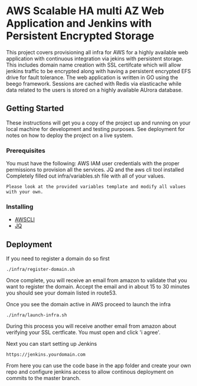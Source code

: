# AWS Scalable HA multi AZ Web Application and Jenkins with Persistent Encrypted Storage

This project covers provisioning all infra for AWS for a highly available web application with continuous integration via jekins with persistent storage.  This includes domain name creation with SSL certifcate which will allow jenkins traffic to be encrypted along with having a persistent encrypted EFS drive for fault tolerance.  The web application is written in GO using the beego framework.  Sessions are cached with Redis via elasticache while data related to the users is stored on a highly available AUrora database.


## Getting Started

These instructions will get you a copy of the project up and running on your local machine for development and testing purposes. See deployment for notes on how to deploy the project on a live system.

### Prerequisites

You must have the following:
AWS IAM user credentials with the proper permissions to provision all the services.
JQ and the aws cli tool installed
Completely filled out infra/variables.sh file with all of your values.

```
Please look at the provided variables template and modify all values with your own.
```

### Installing

* [AWSCLI](http://docs.aws.amazon.com/cli/latest/userguide/installing.html)
* [JQ](https://stedolan.github.io/jq/download/)

## Deployment

If you need to register a domain do so first

```
./infra/register-domain.sh
```
Once complete, you will receive an email from amazon to validate that you want to register the domain.  Accept the email and in about 15 to 30 minutes you should see your domain listed in route53.

Once you see the domain active in AWS proceed to launch the infra
```
./infra/launch-infra.sh
```
During this process you will receive another email from amazon about verifying your SSL certficate.  You must open and click 'i agree'. 

Next you can start setting up Jenkins
```
https://jenkins.yourdomain.com
```

From here you can use the code base in the app folder and create your own repo and configure jenkins access to allow continous deployment on commits to the master branch.